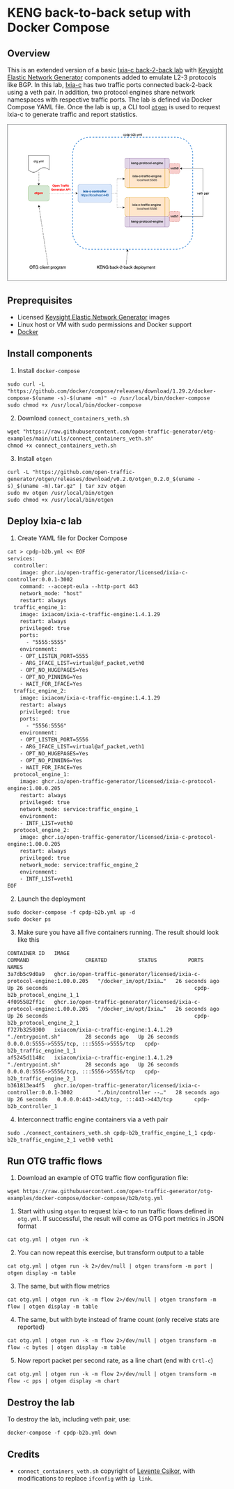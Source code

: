 # KENG back-to-back setup with Docker Compose

## Overview
This is an extended version of a basic [Ixia-c back-2-back lab](../b2b/README.md) with [Keysight Elastic Network Generator](https://www.keysight.com/us/en/products/network-test/protocol-load-test/keysight-elastic-network-generator.html) components added to emulate L2-3 protocols like BGP. In this lab, [Ixia-c](https://github.com/open-traffic-generator/ixia-c) has two traffic ports connected back-2-back using a veth pair. In addition, two protocol engines share network namespaces with respective traffic ports. The lab is defined via Docker Compose YAML file. Once the lab is up, a CLI tool [`otgen`](https://github.com/open-traffic-generator/otgen) is used to request Ixia-c to generate traffic and report statistics.

![Diagram](./diagram.png)

## Preprequisites

* Licensed [Keysight Elastic Network Generator](https://www.keysight.com/us/en/products/network-test/protocol-load-test/keysight-elastic-network-generator.html) images
* Linux host or VM with sudo permissions and Docker support
* [Docker](https://docs.docker.com/engine/install/)

## Install components

1. Install `docker-compose`

```Shell
sudo curl -L "https://github.com/docker/compose/releases/download/1.29.2/docker-compose-$(uname -s)-$(uname -m)" -o /usr/local/bin/docker-compose
sudo chmod +x /usr/local/bin/docker-compose
```

2. Download `connect_containers_veth.sh`

```Shell
wget "https://raw.githubusercontent.com/open-traffic-generator/otg-examples/main/utils/connect_containers_veth.sh" 
chmod +x connect_containers_veth.sh
```

3. Install `otgen`

```Shell
curl -L "https://github.com/open-traffic-generator/otgen/releases/download/v0.2.0/otgen_0.2.0_$(uname -s)_$(uname -m).tar.gz" | tar xzv otgen
sudo mv otgen /usr/local/bin/otgen
sudo chmod +x /usr/local/bin/otgen
```

## Deploy Ixia-c lab

1. Create YAML file for Docker Compose

```Shell
cat > cpdp-b2b.yml << EOF
services:
  controller:
    image: ghcr.io/open-traffic-generator/licensed/ixia-c-controller:0.0.1-3002
    command: --accept-eula --http-port 443
    network_mode: "host"
    restart: always
  traffic_engine_1:
    image: ixiacom/ixia-c-traffic-engine:1.4.1.29
    restart: always
    privileged: true
    ports:
      - "5555:5555"
    environment:
    - OPT_LISTEN_PORT=5555
    - ARG_IFACE_LIST=virtual@af_packet,veth0
    - OPT_NO_HUGEPAGES=Yes
    - OPT_NO_PINNING=Yes
    - WAIT_FOR_IFACE=Yes
  traffic_engine_2:
    image: ixiacom/ixia-c-traffic-engine:1.4.1.29
    restart: always
    privileged: true
    ports:
      - "5556:5556"
    environment:
    - OPT_LISTEN_PORT=5556
    - ARG_IFACE_LIST=virtual@af_packet,veth1
    - OPT_NO_HUGEPAGES=Yes
    - OPT_NO_PINNING=Yes
    - WAIT_FOR_IFACE=Yes
  protocol_engine_1:
    image: ghcr.io/open-traffic-generator/licensed/ixia-c-protocol-engine:1.00.0.205
    restart: always
    privileged: true
    network_mode: service:traffic_engine_1
    environment:
    - INTF_LIST=veth0
  protocol_engine_2:
    image: ghcr.io/open-traffic-generator/licensed/ixia-c-protocol-engine:1.00.0.205
    restart: always
    privileged: true
    network_mode: service:traffic_engine_2
    environment:
    - INTF_LIST=veth1
EOF
```

2. Launch the deployment

```Shell
sudo docker-compose -f cpdp-b2b.yml up -d 
sudo docker ps
````

3. Make sure you have all five containers running. The result should look like this
  
```Shell
CONTAINER ID   IMAGE                                                                       COMMAND                  CREATED          STATUS          PORTS                                       NAMES
3a7db5c9d0a9   ghcr.io/open-traffic-generator/licensed/ixia-c-protocol-engine:1.00.0.205   "/docker_im/opt/Ixia…"   26 seconds ago   Up 26 seconds                                               cpdp-b2b_protocol_engine_1_1
4f095582ff1c   ghcr.io/open-traffic-generator/licensed/ixia-c-protocol-engine:1.00.0.205   "/docker_im/opt/Ixia…"   26 seconds ago   Up 26 seconds                                               cpdp-b2b_protocol_engine_2_1
f727b3250300   ixiacom/ixia-c-traffic-engine:1.4.1.29                                      "./entrypoint.sh"        28 seconds ago   Up 26 seconds   0.0.0.0:5555->5555/tcp, :::5555->5555/tcp   cpdp-b2b_traffic_engine_1_1
af5245d1148c   ixiacom/ixia-c-traffic-engine:1.4.1.29                                      "./entrypoint.sh"        28 seconds ago   Up 26 seconds   0.0.0.0:5556->5556/tcp, :::5556->5556/tcp   cpdp-b2b_traffic_engine_2_1
b361813ea4f5   ghcr.io/open-traffic-generator/licensed/ixia-c-controller:0.0.1-3002        "./bin/controller --…"   28 seconds ago   Up 26 seconds   0.0.0.0:443->443/tcp, :::443->443/tcp       cpdp-b2b_controller_1
```

4. Interconnect traffic engine containers via a veth pair

```Shell
sudo ./connect_containers_veth.sh cpdp-b2b_traffic_engine_1_1 cpdp-b2b_traffic_engine_2_1 veth0 veth1
````

## Run OTG traffic flows

1. Download an example of OTG traffic flow configuration file:

```Shell
wget https://raw.githubusercontent.com/open-traffic-generator/otg-examples/docker-compose/docker-compose/b2b/otg.yml
```

1. Start with using `otgen` to request Ixia-c to run traffic flows defined in `otg.yml`. If successful, the result will come as OTG port metrics in JSON format

```Shell
cat otg.yml | otgen run -k
````

2. You can now repeat this exercise, but transform output to a table

```Shell
cat otg.yml | otgen run -k 2>/dev/null | otgen transform -m port | otgen display -m table
````

3. The same, but with flow metrics

```Shell
cat otg.yml | otgen run -k -m flow 2>/dev/null | otgen transform -m flow | otgen display -m table
````

4. The same, but with byte instead of frame count (only receive stats are reported)

```Shell
cat otg.yml | otgen run -k -m flow 2>/dev/null | otgen transform -m flow -c bytes | otgen display -m table
````

5. Now report packet per second rate, as a line chart (end with `Crtl-c`)

```Shell
cat otg.yml | otgen run -k -m flow 2>/dev/null | otgen transform -m flow -c pps | otgen display -m chart
````

## Destroy the lab

To destroy the lab, including veth pair, use:

```Shell
docker-compose -f cpdp-b2b.yml down
````

## Credits

* `connect_containers_veth.sh` copyright of [Levente Csikor](https://github.com/cslev/add_veth_to_docker/), with modifications to replace `ifconfig` with `ip link`.
